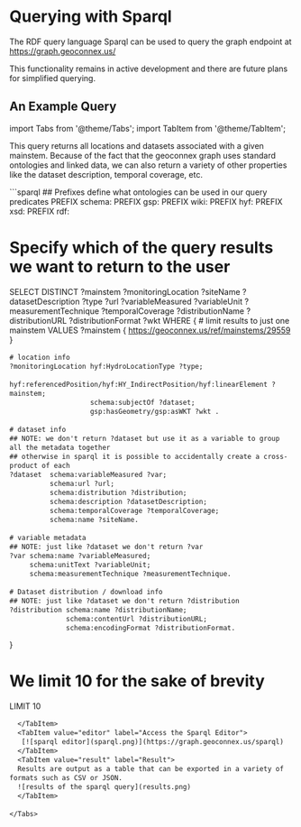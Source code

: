# Querying with Sparql

The RDF query language Sparql can be used to query the graph endpoint at https://graph.geoconnex.us/ 

This functionality remains in active development and there are future plans for simplified querying. 

## An Example Query

import Tabs from '@theme/Tabs';
import TabItem from '@theme/TabItem';

This query returns all locations and datasets associated with a given mainstem. Because of the fact that the geoconnex graph uses standard ontologies and linked data, we can also return a variety of other properties like the dataset description, temporal coverage, etc.

<Tabs>
  <TabItem value="query" label="Create the Query" default>
  ```sparql
## Prefixes define what ontologies can be used in our query predicates
PREFIX schema: <https://schema.org/>
PREFIX gsp: <http://www.opengis.net/ont/geosparql#>
PREFIX wiki: <https://www.wikidata.org/wiki/>
PREFIX hyf: <https://www.opengis.net/def/schema/hy_features/hyf/>
PREFIX xsd: <http://www.w3.org/2001/XMLSchema#>
PREFIX rdf: <http://www.w3.org/1999/02/22-rdf-syntax-ns#>

# Specify which of the query results we want to return to the user
SELECT DISTINCT 
?mainstem 
?monitoringLocation 
?siteName 
?datasetDescription 
?type
?url
?variableMeasured
?variableUnit
?measurementTechnique
?temporalCoverage
?distributionName
?distributionURL
?distributionFormat
?wkt
WHERE {
    # limit results to just one mainstem
    VALUES ?mainstem { <https://geoconnex.us/ref/mainstems/29559> }
    
    # location info
    ?monitoringLocation hyf:HydroLocationType ?type;
    		      hyf:referencedPosition/hyf:HY_IndirectPosition/hyf:linearElement ?mainstem;
                        schema:subjectOf ?dataset;
                        gsp:hasGeometry/gsp:asWKT ?wkt .

    # dataset info
    ## NOTE: we don't return ?dataset but use it as a variable to group all the metadata together
    ## otherwise in sparql it is possible to accidentally create a cross-product of each
    ?dataset  schema:variableMeasured ?var;
              schema:url ?url;
              schema:distribution ?distribution;
              schema:description ?datasetDescription;
              schema:temporalCoverage ?temporalCoverage;
              schema:name ?siteName.
    
    # variable metadata
    ## NOTE: just like ?dataset we don't return ?var
    ?var schema:name ?variableMeasured;
         schema:unitText ?variableUnit;
         schema:measurementTechnique ?measurementTechnique.
    
    # Dataset distribution / download info
    ## NOTE: just like ?dataset we don't return ?distribution
    ?distribution schema:name ?distributionName;
                  schema:contentUrl ?distributionURL;
                  schema:encodingFormat ?distributionFormat.
  
}
# We limit 10 for the sake of brevity
LIMIT 10
```
  </TabItem>
  <TabItem value="editor" label="Access the Sparql Editor">
   [![sparql editor](sparql.png)](https://graph.geoconnex.us/sparql)
  </TabItem>
  <TabItem value="result" label="Result">
  Results are output as a table that can be exported in a variety of formats such as CSV or JSON.
  ![results of the sparql query](results.png)
  </TabItem>

</Tabs>

